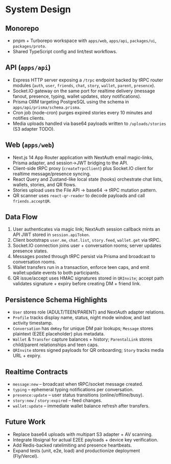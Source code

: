 # System Design

## Monorepo
- pnpm + Turborepo workspace with `apps/web`, `apps/api`, `packages/ui`, `packages/proto`.
- Shared TypeScript config and lint/test workflows.

## API (`apps/api`)
- Express HTTP server exposing a `/trpc` endpoint backed by tRPC router modules (`auth`, `user`, `friends`, `chat`, `story`, `wallet`, `parent`, `presence`).
- Socket.IO gateway on the same port for realtime delivery (message fanout, presence, typing, wallet updates, story notifications).
- Prisma ORM targeting PostgreSQL using the schema in `apps/api/prisma/schema.prisma`.
- Cron job (node-cron) purges expired stories every 10 minutes and notifies clients.
- Media uploads handled via base64 payloads written to `/uploads/stories` (S3 adapter TODO).

## Web (`apps/web`)
- Next.js 14 App Router application with NextAuth email magic-links, Prisma adapter, and session->JWT bridging to the API.
- Client-side tRPC proxy (`createTrpcClient`) plus Socket.IO client for realtime message/presence syncing.
- React Query and Zustand-like local state (hooks) orchestrate chat lists, wallets, stories, and QR flows.
- Stories upload uses the File API → base64 → tRPC mutation pattern.
- QR scanner uses `react-qr-reader` to decode payloads and call `friends.acceptQR`.

## Data Flow
1. User authenticates via magic link; NextAuth session callback mints an API JWT stored in `session.apiToken`.
2. Client bootstraps `user.me`, `chat.list`, `story.feed`, `wallet.get` via tRPC.
3. Socket.IO connection joins user + conversation rooms; server updates presence states.
4. Messages posted through tRPC persist via Prisma and broadcast to conversation rooms.
5. Wallet transfers run in a transaction, enforce teen caps, and emit wallet:update events to both participants.
6. QR issue/accept uses HMAC signatures stored in `QRInvite`; accept path validates signature + expiry before creating DM + friend link.

## Persistence Schema Highlights
- `User` stores role (ADULT/TEEN/PARENT) and NextAuth adapter relations.
- `Profile` tracks display name, status, night mode window, and last activity timestamp.
- `Conversation` has `dmKey` for unique DM pair lookups; `Message` stores plaintext (E2EE placeholder) plus metadata.
- `Wallet` & `Transfer` capture balances + history; `ParentalLink` stores child/parent relationships and teen caps.
- `QRInvite` stores signed payloads for QR onboarding; `Story` tracks media URL + expiry.

## Realtime Contracts
- `message:new` – broadcast when tRPC/socket message created.
- `typing` – ephemeral typing notifications per conversation.
- `presence:update` – user status transitions (online/offline/busy).
- `story:new` / `story:expired` – feed changes.
- `wallet:update` – immediate wallet balance refresh after transfers.

## Future Work
- Replace base64 uploads with multipart S3 adapter + AV scanning.
- Integrate libsignal for actual E2EE payloads + device key verification.
- Add Redis-backed ratelimiting and presence heartbeats.
- Expand tests (unit, e2e, load) and productionize deployment (Fly/Vercel).
